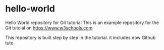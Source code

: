 # hello-world
Hello World repository for Git tutorial
This is an example repository for the Git tutoial on https://www.w3schools.com

This repository is built step by step in the tutorial.
it includes now Github tuto
